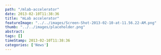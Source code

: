 ```yaml
---
path: "/mlab-accelerator" 
date: 2013-02-10T11:38:36 
title: "mLab accelerator" 
featureImage: "../../images/Screen-Shot-2013-02-10-at-11.56.22-AM.png"
thumb: "../../images/placeholder.png" 
abstract:  
tags: [] 
timeStamp: 2013-02-10T11:38:36 
categories: ['News'] 
---
```


